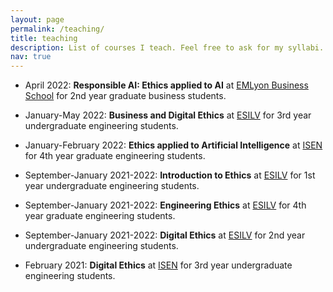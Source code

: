 ```yaml
---
layout: page
permalink: /teaching/
title: teaching
description: List of courses I teach. Feel free to ask for my syllabi.
nav: true
---
```


* April 2022: **Responsible AI: Ethics applied to AI** at [EMLyon Business School](https://em-lyon.com) for 2nd year graduate business students.

* January-May 2022: **Business and Digital Ethics** at [ESILV](https://www.esilv.fr) for 3rd year undergraduate engineering students.

* January-February 2022: **Ethics applied to Artificial Intelligence** at [ISEN](https://isen-brest.fr) for 4th year graduate engineering students.

* September-January 2021-2022: **Introduction to Ethics** at [ESILV](https://www.esilv.fr) for 1st year undergraduate engineering students.

* September-January 2021-2022: **Engineering Ethics** at [ESILV](https://www.esilv.fr) for 4th year graduate engineering students.

* September-January 2021-2022: **Digital Ethics** at [ESILV](https://www.esilv.fr) for 2nd year undergraduate engineering students.

* February 2021: **Digital Ethics** at [ISEN](https://isen-brest.fr) for 3rd year undergraduate engineering students.






